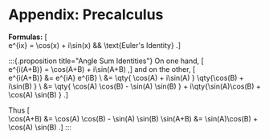# Appendix: Precalculus

**Formulas:**
\[  
e^{ix} = \cos(x) + i\sin(x) && \text{Euler's Identity}
.\]

:::{.proposition title="Angle Sum Identities"}
On one hand,
\[  
e^{i(A+B)} = \cos(A+B) + i\sin(A+B)
,\]
and on the other,
\[  
e^{i(A+B)} 
&= e^{iA} e^{iB} \\
&= \qty{ \cos(A) + i\sin(A) } \qty{\cos(B) + i\sin(B) } \\
&= \qty{ \cos(A) \cos(B) - \sin(A) \sin(B) } + i\qty{\sin(A)\cos(B) + \cos(A) \sin(B) }
.\]

Thus
\[  
\cos(A+B) &= \cos(A) \cos(B) - \sin(A) \sin(B) 
\sin(A+B) &= \sin(A)\cos(B) + \cos(A) \sin(B)
.\]
:::
